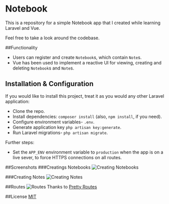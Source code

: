 # Notebook

This is a repository for a simple Notebook app that I created while learning Laravel and Vue.

Feel free to take a look around the codebase.

##Functionality
- Users can register and create ```Notebook```s, which contain ```Note```s.
- Vue has been used to implement a reactive UI for viewing, creating and deleting ```Notebook```s and ```Note```s.

## Installation & Configuration
If you would like to install this project, treat it as you would any other Laravel application:
- Clone the repo.
- Install dependencies: ```composer install``` (also, ```npm install```, if you need).
- Configure environment variables- ```.env```.
- Generate application key ```php artisan key:generate```.
- Run Laravel migrations- ```php artisan migrate```.

Further steps:
- Set the ```APP_ENV``` environment variable to ```production``` when the app is on a live sever, to force HTTPS connections on all routes.

##Screenshots
###Creatings Notebooks
![Creating Notebooks](https://cloud.githubusercontent.com/assets/9494635/20865419/07f7a98a-ba61-11e6-88c6-66bc2f38074a.PNG)

###Creating Notes
![Creating Notes](https://cloud.githubusercontent.com/assets/9494635/20865417/07f28d74-ba61-11e6-9bd4-feb5df267a49.PNG)

##Routes
![Routes](https://cloud.githubusercontent.com/assets/9494635/21092565/1e5968d4-c09d-11e6-9cbd-5e99d90aa055.PNG)
Thanks to [Pretty Routes](https://github.com/garygreen/pretty-routes)

##License
[MIT](https://s3-ap-southeast-2.amazonaws.com/ashleymenhennett/LICENSE)
